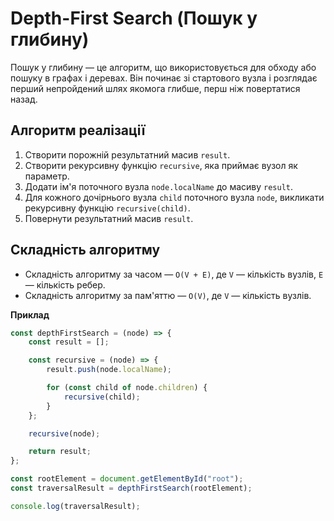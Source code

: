 # Depth-First Search (Пошук у глибину)

Пошук у глибину — це алгоритм, що використовується для обходу або пошуку в графах і деревах. Він починає зі стартового вузла і розглядає перший непройдений шлях якомога глибше, перш ніж повертатися назад.

## Алгоритм реалізації

1. Створити порожній результатний масив `result`.
2. Створити рекурсивну функцію `recursive`, яка приймає вузол як параметр.
3. Додати ім'я поточного вузла `node.localName` до масиву `result`.
4. Для кожного дочірнього вузла `child` поточного вузла `node`, викликати рекурсивну функцію `recursive(child)`.
5. Повернути результатний масив `result`.

## Складність алгоритму

-   Складність алгоритму за часом — `O(V + E)`, де `V` — кількість вузлів, `E` — кількість ребер.
-   Складність алгоритму за пам'яттю — `O(V)`, де `V` — кількість вузлів.

**Приклад**

```js
const depthFirstSearch = (node) => {
    const result = [];

    const recursive = (node) => {
        result.push(node.localName);

        for (const child of node.children) {
            recursive(child);
        }
    };

    recursive(node);

    return result;
};

const rootElement = document.getElementById("root");
const traversalResult = depthFirstSearch(rootElement);

console.log(traversalResult);
```
